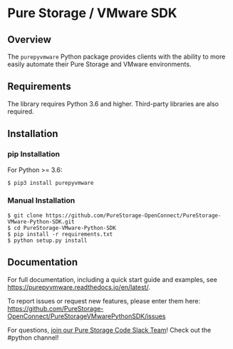 # Pure Storage / VMware SDK

## Overview

The `purepyvmware` Python package provides clients with the ability to more easily
automate their Pure Storage and VMware environments.


## Requirements

The library requires Python 3.6 and higher. Third-party libraries are also required.

## Installation

### pip Installation
For Python >= 3.6:
```
$ pip3 install purepyvmware
```

### Manual Installation
```
$ git clone https://github.com/PureStorage-OpenConnect/PureStorage-VMware-Python-SDK.git
$ cd PureStorage-VMware-Python-SDK
$ pip install -r requirements.txt
$ python setup.py install
```

## Documentation

For full documentation, including a quick start guide and examples, see https://purepyvmware.readthedocs.io/en/latest/.


To report issues or request new features, please enter them here:
https://github.com/PureStorage-OpenConnect/PureStorageVMwarePythonSDK/issues

For questions, [join our Pure Storage Code Slack Team](https://codeinvite.purestorage.com/)! Check out the #python channel!
